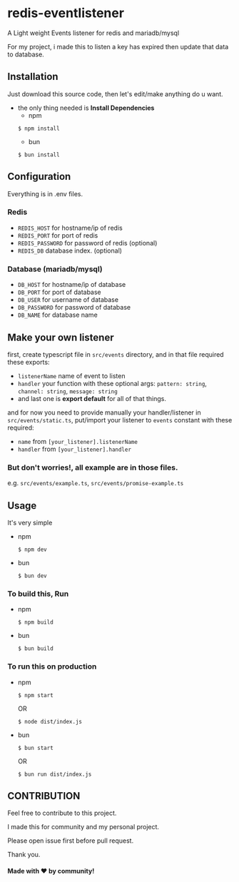 # redis-eventlistener
A Light weight Events listener for redis and mariadb/mysql

For my project, i made this to listen a key has expired then update that data to database.

## Installation

Just download this source code, then let's edit/make anything do u want.

- the only thing needed is **Install Dependencies**
    - npm
    ```bash:
    $ npm install
    ```
    - bun
    ```bash:
    $ bun install
    ```

## Configuration

Everything is in .env files.

### Redis
- `REDIS_HOST` for hostname/ip of redis
- `REDIS_PORT` for port of redis
- `REDIS_PASSWORD` for password of redis (optional)
- `REDIS_DB` database index. (optional)

### Database (mariadb/mysql)
- `DB_HOST` for hostname/ip of database
- `DB_PORT` for port of database
- `DB_USER` for username of database
- `DB_PASSWORD` for password of database
- `DB_NAME` for database name

## Make your own listener

first, create typescript file in `src/events` directory, and in that file required these exports:

- `listenerName` name of event to listen
- `handler` your function with these optional args: `pattern: string`, `channel: string`, `message: string`
- and last one is **export default** for all of that things.

and for now you need to provide manually your handler/listener in `src/events/static.ts`, put/import your listener to `events` constant with these required:

- `name` from `[your_listener].listenerName`
- `handler` from `[your_listener].handler`

### But don't worries!, all example are in those files.

e.g. `src/events/example.ts`, `src/events/promise-example.ts`

## Usage

It's very simple
- npm
    ```bash:
    $ npm dev
    ```
- bun
    ```bash:
    $ bun dev
    ```

### To build this, Run
- npm
    ```bash:
    $ npm build
    ```
- bun
    ```bash:
    $ bun build
    ```

### To run this on production
- npm
    ```bash:
    $ npm start
    ```
    OR
    ```bash:
    $ node dist/index.js
    ```
- bun
    ```bash:
    $ bun start
    ```
    OR
    ```bash:
    $ bun run dist/index.js
    ```

## CONTRIBUTION

Feel free to contribute to this project.

I made this for community and my personal project.

Please open issue first before pull request.

Thank you.

#### Made with ❤️ by community!
